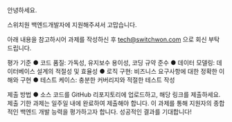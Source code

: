 안녕하세요. 

스위치원 백엔드개발자에 지원해주셔서 고맙습니다.

아래 내용을 참고하시어 과제를 작성하신 후 tech@switchwon.com 으로 회신 부탁 드립니다.

평가 기준
● 코드 품질: 가독성, 유지보수 용이성, 코딩 규약 준수
● 데이터 모델링: 데이터베이스 설계의 적절성 및 효율성
● 로직 구현: 비즈니스 요구사항에 대한 정확한 이해와 구현
● 테스트 케이스: 충분한 커버리지와 적절한 테스트 작성

제출 방법
● 소스 코드를 GitHub 리포지토리에 업로드하고, 해당 링크를 제출하세요.
제출 기한
과제는 일주일 내에 완료하여 제출해야 합니다.
이 과제를 통해 지원자의 종합적인 백엔드 개발 능력을 평가하고자 합니다. 성공적인 결과를 기대합니다!
